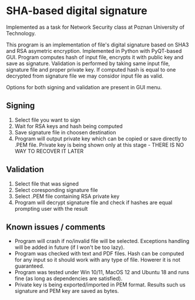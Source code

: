 # SHA-based digital signature

Implemented as a task for Network Security class at Poznan University of Technology.

This program is an implementation of file's digital signature based on SHA3 and RSA asymetric encryption. Implemented in Python with PyQT-based GUI. Program computes hash of input file, encrypts it with public key and save as signature. Validation is performed by taking same input file, signature file and proper private key. If computed hash is equal to one decrypted from signature file we may considor input file as valid.

Options for both signing and validation are present in GUI menu.

## Signing

1. Select file you want to sign
2. Wait for RSA keys and hash being computed
3. Save signature file in choosen destination
4. Program will output private key which can be copied or save directly to .PEM file. Private key is being shown only at this stage - THERE IS NO WAY TO RECOVER IT LATER

## Validation
1. Select file that was signed
2. Select coresponding signature file
3. Select .PEM file containing RSA private key
4. Program will decrypt signature file and check if hashes are equal prompting user with the result

## Known issues / comments

- Program will crash if no/invalid file will be selected. Exceptions handling will be added in future (if I won't be too lazy).
- Program was checked with text and PDF files. Hash can be computed for any input so it should work with any type of file. Howerer it is not guaranteed.
- Program was tested under Win 10/11, MacOS 12 and Ubuntu 18 and runs fine (as long as dependencies are satisfied).
- Private key is being exported/imported in PEM format. Results such us signature and PEM key are saved as bytes.
